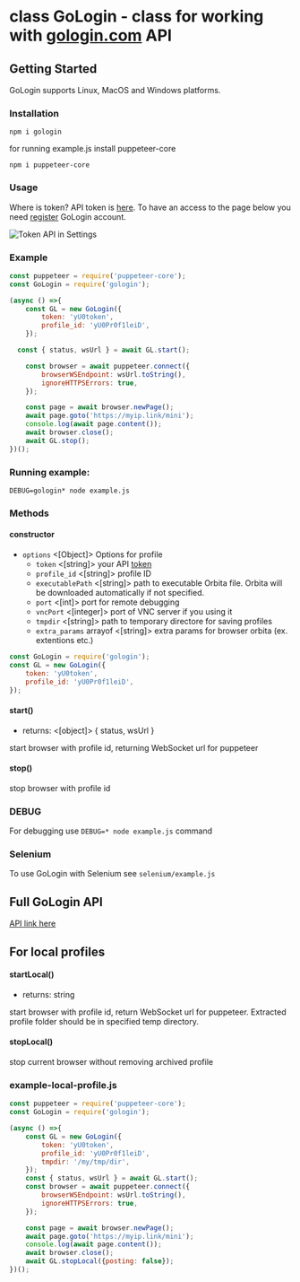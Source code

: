 # class GoLogin - class for working with <a href="https://gologin.com" target="_blank">gologin.com</a> API

## Getting Started

GoLogin supports Linux, MacOS and Windows platforms.

### Installation

`npm i gologin`

for running example.js install puppeteer-core

`npm i puppeteer-core`

### Usage

Where is token? API token is <a href="https://app.gologin.com/#/personalArea/TokenApi" target="_blank">here</a>.
To have an access to the page below you need <a href="https://app.gologin.com/#/createUser" target="_blank">register</a> GoLogin account.

![Token API in Settings](https://user-images.githubusercontent.com/62306291/78453427-53220100-769a-11ea-9465-0aae3ae602b7.jpg)

### Example

```js
const puppeteer = require('puppeteer-core');
const GoLogin = require('gologin');

(async () =>{
    const GL = new GoLogin({
        token: 'yU0token',
        profile_id: 'yU0Pr0f1leiD',
    });

  const { status, wsUrl } = await GL.start();

    const browser = await puppeteer.connect({
        browserWSEndpoint: wsUrl.toString(), 
        ignoreHTTPSErrors: true,
    });

    const page = await browser.newPage();
    await page.goto('https://myip.link/mini');   
    console.log(await page.content());
    await browser.close();
    await GL.stop();
})();
```

### Running example:

`DEBUG=gologin* node example.js`

###
### Methods
#### constructor

- `options` <[Object]> Options for profile
	- `token` <[string]> your API <a href="https://gologin.com/#/personalArea/TokenApi" target="_blank">token</a>
	- `profile_id` <[string]> profile ID
	- `executablePath` <[string]> path to executable Orbita file. Orbita will be downloaded automatically if not specified.
    - `port` <[int]> port for remote debugging
	- `vncPort` <[integer]> port of VNC server if you using it
    - `tmpdir` <[string]> path to temporary directore for saving profiles
    - `extra_params` arrayof <[string]> extra params for browser orbita (ex. extentions etc.)



```js
const GoLogin = require('gologin');
const GL = new GoLogin({
    token: 'yU0token',
    profile_id: 'yU0Pr0f1leiD',
});
```

#### start()  

- returns: <[object]> { status, wsUrl } 

start browser with profile id, returning WebSocket url for puppeteer

#### stop()  

stop browser with profile id

### DEBUG

For debugging use `DEBUG=* node example.js` command

### Selenium

To use GoLogin with Selenium see  `selenium/example.js`

## Full GoLogin API
<a href="https://api.gologin.com/docs" target="_blank">API link here</a>

## For local profiles

#### startLocal()  

- returns: string 

start browser with profile id, return WebSocket url for puppeteer. Extracted profile folder should be in specified temp directory.

#### stopLocal()  

stop current browser without removing archived profile 

### example-local-profile.js

```js
const puppeteer = require('puppeteer-core');
const GoLogin = require('gologin');

(async () =>{
    const GL = new GoLogin({
        token: 'yU0token',
        profile_id: 'yU0Pr0f1leiD',
        tmpdir: '/my/tmp/dir',
    });
    const { status, wsUrl } = await GL.start(); 
    const browser = await puppeteer.connect({
        browserWSEndpoint: wsUrl.toString(), 
        ignoreHTTPSErrors: true,
    });

    const page = await browser.newPage();
    await page.goto('https://myip.link/mini');   
    console.log(await page.content());
    await browser.close();
    await GL.stopLocal({posting: false});
})();
```




